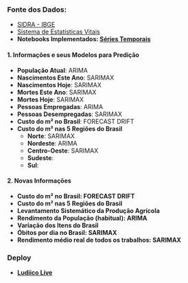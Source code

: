 ### Fonte dos Dados: 
- [SIDRA - IBGE](https://sidra.ibge.gov.br/home/pnadcm)
- [Sistema de Estatísticas Vitais](https://www.ibge.gov.br/estatisticas/sociais/populacao/9110-estatisticas-do-registro-civil.html?edicao=32267&t=o-que-e)
- **Notebooks Implementados: [Séries Temporais](https://felipequentino.quarto.pub/series-temporais/)**

#### 1. Informações e seus Modelos para Predição

- **População Atual**: ARIMA
- **Nascimentos Este Ano**: SARIMAX
- **Nascimentos Hoje**: SARIMAX
- **Mortes Este Ano**: SARIMAX
- **Mortes Hoje**: SARIMAX
- **Pessoas Empregadas**: ARIMA
- **Pessoas Desempregadas**: SARIMAX
- **Custo do m² no Brasil**: FORECAST DRIFT 
- **Custo do m² nas 5 Regiões do Brasil**
  - **Norte**: SARIMAX
  - **Nordeste**: ARIMA
  - **Centro-Oeste**: SARIMAX
  - **Sudeste**: 
  - **Sul**: 

#### 2. Novas Informações

- **Custo do m² no Brasil: FORECAST DRIFT** 
- **Custo do m² nas 5 Regiões do Brasil**
- **Levantamento Sistemático da Produção Agrícola**
- **Rendimento da População (habitual): ARIMA**
- **Variação dos Itens do Brasil**
- **Óbitos por dia no Brasil: SARIMAX**
- **Rendimento médio real de todos os trabalhos: SARIMAX**

### Deploy
- **[Ludiico Live](https://ludiico-live.vercel.app/)**
